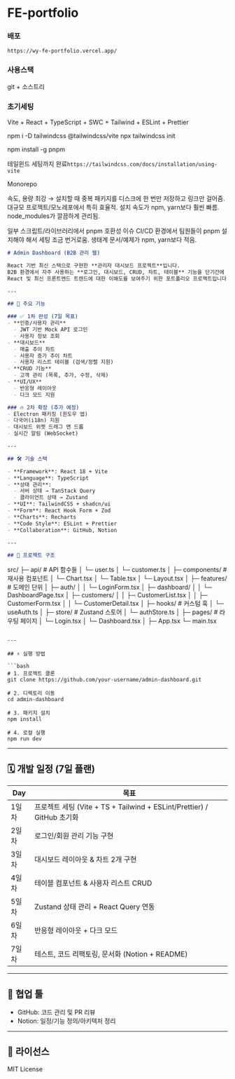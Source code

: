 ﻿# FE-portfolio

### 배포 
`https://wy-fe-portfolio.vercel.app/`

### 사용스택
git + 소스트리

### 초기세팅
Vite + React + TypeScript + SWC + Tailwind + ESLint + Prettier

npm i -D tailwindcss @tailwindcss/vite
npx tailwindcss init

npm install -g pnpm

테일윈드 세팅까지 완료`https://tailwindcss.com/docs/installation/using-vite`


Monorepo


속도, 용량 최강 → 설치할 때 중복 패키지를 디스크에 한 번만 저장하고 링크만 걸어줌.
대규모 프로젝트/모노레포에서 특히 효율적.
설치 속도가 npm, yarn보다 훨씬 빠름.
node_modules가 깔끔하게 관리됨.

일부 스크립트/라이브러리에서 pnpm 호환성 이슈
CI/CD 환경에서 팀원들이 pnpm 설치해야 해서 세팅 조금 번거로움.
생태계 문서/예제가 npm, yarn보다 적음.










```markdown
# Admin Dashboard (B2B 관리 웹)

React 기반 최신 스택으로 구현한 **관리자 대시보드 프로젝트**입니다.  
B2B 환경에서 자주 사용하는 **로그인, 대시보드, CRUD, 차트, 테이블** 기능을 단기간에 구현하여  
React 및 최신 프론트엔드 트렌드에 대한 이해도를 보여주기 위한 포트폴리오 프로젝트입니다.

---

## 🚀 주요 기능

### ✅ 1차 완성 (7일 목표)
- **인증/사용자 관리**
  - JWT 기반 Mock API 로그인
  - 사용자 정보 조회
- **대시보드**
  - 매출 추이 차트
  - 사용자 증가 추이 차트
  - 사용자 리스트 테이블 (검색/정렬 지원)
- **CRUD 기능**
  - 고객 관리 (목록, 추가, 수정, 삭제)
- **UI/UX**
  - 반응형 레이아웃
  - 다크 모드 지원

### 🔥 2차 확장 (추가 예정)
- Electron 패키징 (윈도우 앱)
- 다국어(i18n) 지원
- 대시보드 위젯 드래그 앤 드롭
- 실시간 알림 (WebSocket)

---

## 🛠️ 기술 스택

- **Framework**: React 18 + Vite  
- **Language**: TypeScript  
- **상태 관리**:  
  - 서버 상태 → TanStack Query  
  - 클라이언트 상태 → Zustand  
- **UI**: TailwindCSS + shadcn/ui  
- **Form**: React Hook Form + Zod  
- **Charts**: Recharts  
- **Code Style**: ESLint + Prettier  
- **Collaboration**: GitHub, Notion  

---

## 📂 프로젝트 구조

```

src/
├─ api/               # API 함수들
│   └─ user.ts
│   └─ customer.ts
│
├─ components/        # 재사용 컴포넌트
│   └─ Chart.tsx
│   └─ Table.tsx
│   └─ Layout.tsx
│
├─ features/          # 도메인 단위
│   ├─ auth/
│   │   └─ LoginForm.tsx
│   ├─ dashboard/
│   │   └─ DashboardPage.tsx
│   ├─ customers/
│   │   ├─ CustomerList.tsx
│   │   ├─ CustomerForm.tsx
│   │   └─ CustomerDetail.tsx
│
├─ hooks/             # 커스텀 훅
│   └─ useAuth.ts
│
├─ store/             # Zustand 스토어
│   └─ authStore.ts
│
├─ pages/             # 라우팅 페이지
│   └─ Login.tsx
│   └─ Dashboard.tsx
│
├─ App.tsx
└─ main.tsx

````

---

## ⚡ 실행 방법

```bash
# 1. 프로젝트 클론
git clone https://github.com/your-username/admin-dashboard.git

# 2. 디렉토리 이동
cd admin-dashboard

# 3. 패키지 설치
npm install

# 4. 로컬 실행
npm run dev
````

---

## 🗓️ 개발 일정 (7일 플랜)

| Day | 목표                                                            |
| --- | ------------------------------------------------------------- |
| 1일차 | 프로젝트 세팅 (Vite + TS + Tailwind + ESLint/Prettier) / GitHub 초기화 |
| 2일차 | 로그인/회원 관리 기능 구현                                               |
| 3일차 | 대시보드 레이아웃 & 차트 2개 구현                                          |
| 4일차 | 테이블 컴포넌트 & 사용자 리스트 CRUD                                       |
| 5일차 | Zustand 상태 관리 + React Query 연동                                |
| 6일차 | 반응형 레이아웃 + 다크 모드                                              |
| 7일차 | 테스트, 코드 리팩토링, 문서화 (Notion + README)                           |

---

## 📌 협업 툴

* GitHub: 코드 관리 및 PR 리뷰
* Notion: 일정/기능 정의/아키텍처 정리

---

## 📄 라이선스

MIT License


